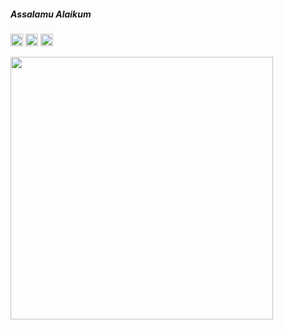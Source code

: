 ##### Assalamu Alaikum
[<img src='https://cdn.jsdelivr.net/npm/simple-icons@3.0.1/icons/linkedin.svg' alt='linkedin' height='20'>](https://www.linkedin.com/in/afia-parveen-maria-1a9b94223/)  [<img src='https://cdn.jsdelivr.net/npm/simple-icons@3.0.1/icons/facebook.svg' alt='facebook' height='20'>](https://www.facebook.com/profile.php?id=100008783581916)  [<img src='https://cdn.jsdelivr.net/npm/simple-icons@3.0.1/icons/instagram.svg' alt='instagram' height='20'>](https://www.instagram.com/mariamsafa___/) 

<p align="left">
  <img src="https://github-readme-streak-stats.herokuapp.com?user=mariamsafa&theme=dark&hide_border=true&border_radius=12&date_format=M%20j%5B%2C%20Y%5D&card_width=496" width="420"/>
</p>
